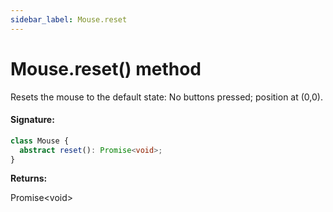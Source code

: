 ```yaml
---
sidebar_label: Mouse.reset
---
```


# Mouse.reset() method

Resets the mouse to the default state: No buttons pressed; position at (0,0).

#### Signature:

```typescript
class Mouse {
  abstract reset(): Promise<void>;
}
```

**Returns:**

Promise&lt;void&gt;
